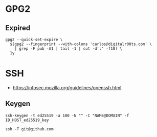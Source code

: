 # GPG2
## Expired
```shell
gpg2 --quick-set-expire \
  $(gpg2 --fingerprint --with-colons 'carlos@digitalr00ts.com' \
    | grep -F pub -A1 | tail -1 | cut -d':' -f10) \
  1y
```
# SSH
* https://infosec.mozilla.org/guidelines/openssh.html

## Keygen

```shell
ssh-keygen -t ed25519 -a 100 -N "" -C "NAME@DOMAIN" -f ID_HOST_ed25519_key
```

```shell
ssh -T git@github.com
```
<!--stackedit_data:
eyJoaXN0b3J5IjpbMTM2OTU0MjgzMywtMTIzODYwNDA0NywtMT
c4NDczNTE4MCwtMjA5MDExMDMzNywyMTIxNzQ3Mzk5LC0xMjY2
OTQyOTIyLDIwNTgxODAyNzYsLTIxMTAwMjYwODgsNzMwOTk4MT
E2XX0=
-->
